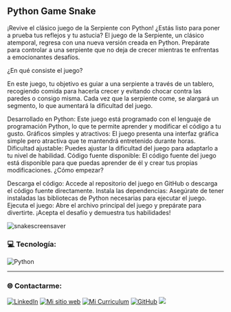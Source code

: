 ## Python Game Snake 

¡Revive el clásico juego de la Serpiente con Python!
¿Estás listo para poner a prueba tus reflejos y tu astucia? El juego de la Serpiente, un clásico atemporal, regresa con una nueva versión creada en Python. Prepárate para controlar a una serpiente que no deja de crecer mientras te enfrentas a emocionantes desafíos.

¿En qué consiste el juego?

En este juego, tu objetivo es guiar a una serpiente a través de un tablero, recogiendo comida para hacerla crecer y evitando chocar contra las paredes o consigo misma. Cada vez que la serpiente come, se alargará un segmento, lo que aumentará la dificultad del juego.

Desarrollado en Python: Este juego está programado con el lenguaje de programación Python, lo que te permite aprender y modificar el código a tu gusto.
Gráficos simples y atractivos: El juego presenta una interfaz gráfica simple pero atractiva que te mantendrá entretenido durante horas.
Dificultad ajustable: Puedes ajustar la dificultad del juego para adaptarlo a tu nivel de habilidad.
Código fuente disponible: El código fuente del juego está disponible para que puedas aprender de él y crear tus propias modificaciones.
¿Cómo empezar?

Descarga el código: Accede al repositorio del juego en GitHub o descarga el código fuente directamente.
Instala las dependencias: Asegúrate de tener instaladas las bibliotecas de Python necesarias para ejecutar el juego.
Ejecuta el juego: Abre el archivo principal del juego y prepárate para divertirte.
¡Acepta el desafío y demuestra tus habilidades!


![snakescreensaver](https://github.com/MBerisvil/games/assets/95480927/3b672cee-88a1-4c59-996b-0f31f5103214)



### 💻 Tecnología:
![Python](https://img.shields.io/badge/python-3670A0?style=for-the-badge&logo=python&logoColor=ffdd54) 


----

### 🌐 Contactarme:
[![LinkedIn](https://img.shields.io/badge/LinkedIn-%230077B5.svg?logo=linkedin&logoColor=white)](https://linkedin.com/in/![Linkedin](https://www.linkedin.com/in/berisvilmauricio/)) [![Mi sitio web](https://img.shields.io/badge/Mi%20sitio%20web-8A2BE2)](https://berisvilmauricio.ar/) [![Mi Curriculum](https://img.shields.io/badge/Mi%20Curriculum%20-grey)](https://github.com/MBerisvil/MBerisvil/files/14909121/Berisvil.Mauricio.pdf)
[![GitHub](https://img.shields.io/badge/GitHub-%230077B5.svg?logo=GitHub&logoColor=white)](https://github.com/MBerisvil/)
[![](https://visitcount.itsvg.in/api?id=MBerisvil&icon=0&color=0)](https://visitcount.itsvg.in)

